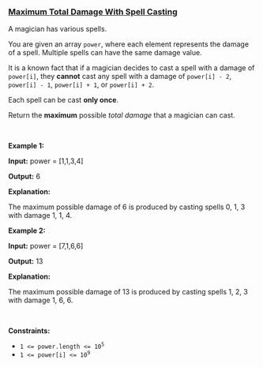 ### [Maximum Total Damage With Spell Casting](https://leetcode.com/problems/maximum-total-damage-with-spell-casting)

<p>A magician has various spells.</p>

<p>You are given an array <code>power</code>, where each element represents the damage of a spell. Multiple spells can have the same damage value.</p>

<p>It is a known fact that if a magician decides to cast a spell with a damage of <code>power[i]</code>, they <strong>cannot</strong> cast any spell with a damage of <code>power[i] - 2</code>, <code>power[i] - 1</code>, <code>power[i] + 1</code>, or <code>power[i] + 2</code>.</p>

<p>Each spell can be cast <strong>only once</strong>.</p>

<p>Return the <strong>maximum</strong> possible <em>total damage</em> that a magician can cast.</p>

<p>&nbsp;</p>
<p><strong class="example">Example 1:</strong></p>

<div class="example-block">
<p><strong>Input:</strong> <span class="example-io">power = [1,1,3,4]</span></p>

<p><strong>Output:</strong> <span class="example-io">6</span></p>

<p><strong>Explanation:</strong></p>

<p>The maximum possible damage of 6 is produced by casting spells 0, 1, 3 with damage 1, 1, 4.</p>
</div>

<p><strong class="example">Example 2:</strong></p>

<div class="example-block">
<p><strong>Input:</strong> <span class="example-io">power = [7,1,6,6]</span></p>

<p><strong>Output:</strong> <span class="example-io">13</span></p>

<p><strong>Explanation:</strong></p>

<p>The maximum possible damage of 13 is produced by casting spells 1, 2, 3 with damage 1, 6, 6.</p>
</div>

<p>&nbsp;</p>
<p><strong>Constraints:</strong></p>

<ul>
	<li><code>1 &lt;= power.length &lt;= 10<sup>5</sup></code></li>
	<li><code>1 &lt;= power[i] &lt;= 10<sup>9</sup></code></li>
</ul>
